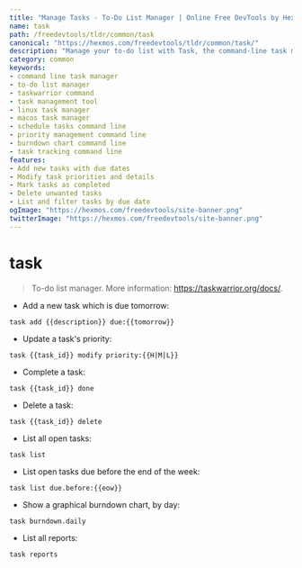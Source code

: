 ```yaml
---
title: "Manage Tasks - To-Do List Manager | Online Free DevTools by Hexmos"
name: task
path: /freedevtools/tldr/common/task
canonical: "https://hexmos.com/freedevtools/tldr/common/task/"
description: "Manage your to-do list with Task, the command-line task manager. Schedule tasks, set priorities, and track progress efficiently. Free online tool, no registration required."
category: common
keywords:
- command line task manager
- to-do list manager
- taskwarrior command
- task management tool
- linux task manager
- macos task manager
- schedule tasks command line
- priority management command line
- burndown chart command line
- task tracking command line
features:
- Add new tasks with due dates
- Modify task priorities and details
- Mark tasks as completed
- Delete unwanted tasks
- List and filter tasks by due date
ogImage: "https://hexmos.com/freedevtools/site-banner.png"
twitterImage: "https://hexmos.com/freedevtools/site-banner.png"
---
```


# task

> To-do list manager.
> More information: <https://taskwarrior.org/docs/>.

- Add a new task which is due tomorrow:

`task add {{description}} due:{{tomorrow}}`

- Update a task's priority:

`task {{task_id}} modify priority:{{H|M|L}}`

- Complete a task:

`task {{task_id}} done`

- Delete a task:

`task {{task_id}} delete`

- List all open tasks:

`task list`

- List open tasks due before the end of the week:

`task list due.before:{{eow}}`

- Show a graphical burndown chart, by day:

`task burndown.daily`

- List all reports:

`task reports`
